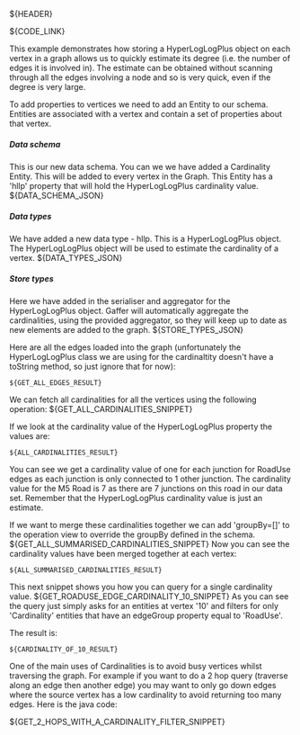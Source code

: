 ${HEADER}

${CODE_LINK}

This example demonstrates how storing a HyperLogLogPlus object on each vertex in a graph allows us to quickly estimate its degree (i.e. the number of edges it is involved in). The estimate can be obtained without scanning through all the edges involving a node and so is very quick, even if the degree is very large.

To add properties to vertices we need to add an Entity to our schema. Entities are associated with a vertex and contain a set of properties about that vertex.

##### Data schema
This is our new data schema. You can we we have added a Cardinality Entity. This will be added to every vertex in the Graph. This Entity has a 'hllp' property that will hold the HyperLogLogPlus cardinality value.
${DATA_SCHEMA_JSON}

##### Data types
We have added a new data type - hllp. This is a HyperLogLogPlus object. The HyperLogLogPlus object will be used to estimate the cardinality of a vertex.
${DATA_TYPES_JSON}

##### Store types
Here we have added in the serialiser and aggregator for the HyperLogLogPlus object. Gaffer will automatically aggregate the cardinalities, using the provided aggregator, so they will keep up to date as new elements are added to the graph.
${STORE_TYPES_JSON}


Here are all the edges loaded into the graph (unfortunately the HyperLogLogPlus class we are using for the cardinaltity doesn't have a toString method, so just ignore that for now):

```
${GET_ALL_EDGES_RESULT}
```


We can fetch all cardinalities for all the vertices using the following operation:
${GET_ALL_CARDINALITIES_SNIPPET}

If we look at the cardinality value of the HyperLogLogPlus property the values are:

```
${ALL_CARDINALITIES_RESULT}
```

You can see we get a cardinality value of one for each junction for RoadUse edges as each junction is only connected to 1 other junction. 
The cardinality value for the M5 Road is 7 as there are 7 junctions on this road in our data set. 
Remember that the HyperLogLogPlus cardinality value is just an estimate.  

If we want to merge these cardinalities together we can add 'groupBy=[]' to the operation view to override the groupBy defined in the schema.
${GET_ALL_SUMMARISED_CARDINALITIES_SNIPPET}
Now you can see the cardinality values have been merged together at each vertex:

```
${ALL_SUMMARISED_CARDINALITIES_RESULT}
```

This next snippet shows you how you can query for a single cardinality value.
${GET_ROADUSE_EDGE_CARDINALITY_10_SNIPPET}
As you can see the query just simply asks for an entities at vertex '10' and filters for only 'Cardinality' entities that have an edgeGroup property equal to 'RoadUse'. 

The result is:

```
${CARDINALITY_OF_10_RESULT}
```

One of the main uses of Cardinalities is to avoid busy vertices whilst traversing the graph. 
For example if you want to do a 2 hop query (traverse along an edge then another edge) you may want to only go down edges where the source vertex has a low cardinality to avoid returning too many edges.
Here is the java code:

${GET_2_HOPS_WITH_A_CARDINALITY_FILTER_SNIPPET}
